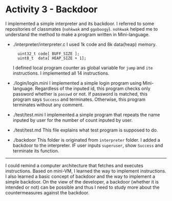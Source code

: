 # Activity 3 - Backdoor

I implemented a simple interpreter and its backdoor.
I referred to some repositories of classmates (`nohkwak` and `ggoboogy`).
`nohkwak` helped me to understand the method to make a program written in Mini-language.

* ./interpreter/interpreter.c
  I used 1k code and 8k data(heap) memory.
  ```
	uint32_t code[ BUFF_SIZE ];
	uint8_t  data[ HEAP_SIZE + 1];
  ```

  I defined local program counter as global variable for `jump` and `ite` instructions.	
  I implemented all 14 instructions.

* ./login/login.mini
  I implemented a simple login program using Mini-language.
  Regardless of the inputed id, this program checks only password whether is `passwd` or not.
  If password is matched, this program says `Success` and terminates.
  Otherwise, this program terminates without any comment.

* ./test/test.mini
  I implemented a simple program that repeats the name inputed by user for the number of count inputed by user.

* ./test/test.md
  This file explains what test program is supposed to do.

* ./backdoor
  This folder is originated from `interpreter` folder. 
  I added a backdoor to the interpreter.
  IF user inputs `superuser`, show `Success` and terminate its function.
  
---
I could remind a computer architecture that fetches and executes instructions.
Based on mini-VM, I learned the way to implement instructions.
I also learned a basic concept of backdoor and the way to implement a simple backdoor.
On the view of the developer, a backdoor (whether it is intended or not) can be possible and thus I need to study more about the countermeasures against the backdoor.
